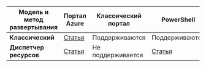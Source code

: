 | **Модель и метод развертывания** | **Портал Azure** | **Классический портал** | **PowerShell** |
| --- | --- | --- | --- |
| **Классический** |[Статья](../articles/vpn-gateway/vpn-gateway-howto-point-to-site-classic-azure-portal.md) |Поддерживаются |Поддерживаются |
| **Диспетчер ресурсов** |[Статья](../articles/vpn-gateway/vpn-gateway-howto-point-to-site-resource-manager-portal.md) |Не поддерживается |[Статья](../articles/vpn-gateway/vpn-gateway-howto-point-to-site-rm-ps.md) |

